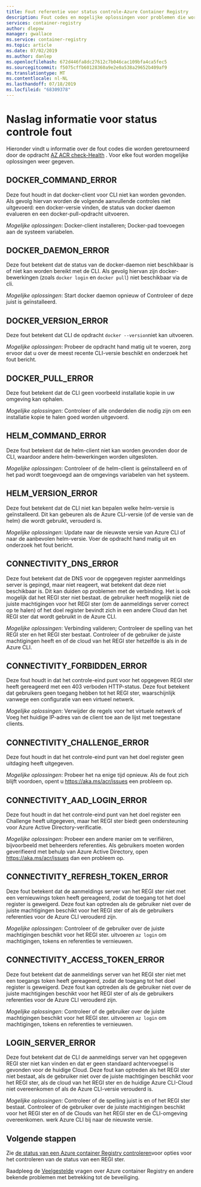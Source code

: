 ```yaml
---
title: Fout referentie voor status controle-Azure Container Registry
description: Fout codes en mogelijke oplossingen voor problemen die worden gevonden door de opdracht AZ ACR check-Health Diagnostic uit te voeren in Azure Container Registry
services: container-registry
author: dlepow
manager: gwallace
ms.service: container-registry
ms.topic: article
ms.date: 07/02/2019
ms.author: danlep
ms.openlocfilehash: 672d446fa8dc27612c7b046cac109bfa4ca5fec5
ms.sourcegitcommit: f5075cffb60128360a9e2e0a538a29652b409af9
ms.translationtype: MT
ms.contentlocale: nl-NL
ms.lasthandoff: 07/18/2019
ms.locfileid: "68309378"
---
```

# <a name="health-check-error-reference"></a>Naslag informatie voor status controle fout

Hieronder vindt u informatie over de fout codes die worden geretourneerd door de opdracht [AZ ACR check-Health][az-acr-check-health] . Voor elke fout worden mogelijke oplossingen weer gegeven.

## <a name="dockercommanderror"></a>DOCKER_COMMAND_ERROR

Deze fout houdt in dat docker-client voor CLI niet kan worden gevonden. Als gevolg hiervan worden de volgende aanvullende controles niet uitgevoerd: een docker-versie vinden, de status van docker daemon evalueren en een docker-pull-opdracht uitvoeren.

*Mogelijke oplossingen*: Docker-client installeren; Docker-pad toevoegen aan de systeem variabelen.

## <a name="dockerdaemonerror"></a>DOCKER_DAEMON_ERROR

Deze fout betekent dat de status van de docker-daemon niet beschikbaar is of niet kan worden bereikt met de CLI. Als gevolg hiervan zijn docker-bewerkingen (zoals `docker login` en `docker pull`) niet beschikbaar via de cli.

*Mogelijke oplossingen*: Start docker daemon opnieuw of Controleer of deze juist is geïnstalleerd.

## <a name="dockerversionerror"></a>DOCKER_VERSION_ERROR

Deze fout betekent dat CLI de opdracht `docker --version`niet kan uitvoeren.

*Mogelijke oplossingen*: Probeer de opdracht hand matig uit te voeren, zorg ervoor dat u over de meest recente CLI-versie beschikt en onderzoek het fout bericht.

## <a name="dockerpullerror"></a>DOCKER_PULL_ERROR

Deze fout betekent dat de CLI geen voorbeeld installatie kopie in uw omgeving kan ophalen.

*Mogelijke oplossingen*: Controleer of alle onderdelen die nodig zijn om een installatie kopie te halen goed worden uitgevoerd.

## <a name="helmcommanderror"></a>HELM_COMMAND_ERROR

Deze fout betekent dat de helm-client niet kan worden gevonden door de CLI, waardoor andere helm-bewerkingen worden uitgesloten.

*Mogelijke oplossingen*: Controleer of de helm-client is geïnstalleerd en of het pad wordt toegevoegd aan de omgevings variabelen van het systeem.

## <a name="helmversionerror"></a>HELM_VERSION_ERROR

Deze fout betekent dat de CLI niet kan bepalen welke helm-versie is geïnstalleerd. Dit kan gebeuren als de Azure CLI-versie (of de versie van de helm) die wordt gebruikt, verouderd is.

*Mogelijke oplossingen*: Update naar de nieuwste versie van Azure CLI of naar de aanbevolen helm-versie. Voer de opdracht hand matig uit en onderzoek het fout bericht.

## <a name="connectivitydnserror"></a>CONNECTIVITY_DNS_ERROR

Deze fout betekent dat de DNS voor de opgegeven register aanmeldings server is gepingd, maar niet reageert, wat betekent dat deze niet beschikbaar is. Dit kan duiden op problemen met de verbinding. Het is ook mogelijk dat het REGI ster niet bestaat. de gebruiker heeft mogelijk niet de juiste machtigingen voor het REGI ster (om de aanmeldings server correct op te halen) of het doel register bevindt zich in een andere Cloud dan het REGI ster dat wordt gebruikt in de Azure CLI.

*Mogelijke oplossingen*: Verbinding valideren; Controleer de spelling van het REGI ster en het REGI ster bestaat. Controleer of de gebruiker de juiste machtigingen heeft en of de cloud van het REGI ster hetzelfde is als in de Azure CLI.

## <a name="connectivityforbiddenerror"></a>CONNECTIVITY_FORBIDDEN_ERROR

Deze fout houdt in dat het controle-eind punt voor het opgegeven REGI ster heeft gereageerd met een 403 verboden HTTP-status. Deze fout betekent dat gebruikers geen toegang hebben tot het REGI ster, waarschijnlijk vanwege een configuratie van een virtueel netwerk.

*Mogelijke oplossingen*: Verwijder de regels voor het virtuele netwerk of Voeg het huidige IP-adres van de client toe aan de lijst met toegestane clients.

## <a name="connectivitychallengeerror"></a>CONNECTIVITY_CHALLENGE_ERROR

Deze fout houdt in dat het controle-eind punt van het doel register geen uitdaging heeft uitgegeven.

*Mogelijke oplossingen*: Probeer het na enige tijd opnieuw. Als de fout zich blijft voordoen, opent u https://aka.ms/acr/issues een probleem op.

## <a name="connectivityaadloginerror"></a>CONNECTIVITY_AAD_LOGIN_ERROR

Deze fout houdt in dat het controle-eind punt van het doel register een Challenge heeft uitgegeven, maar het REGI ster biedt geen ondersteuning voor Azure Active Directory-verificatie.

*Mogelijke oplossingen*: Probeer een andere manier om te verifiëren, bijvoorbeeld met beheerders referenties. Als gebruikers moeten worden geverifieerd met behulp van Azure Active Directory, open https://aka.ms/acr/issues dan een probleem op.

## <a name="connectivityrefreshtokenerror"></a>CONNECTIVITY_REFRESH_TOKEN_ERROR

Deze fout betekent dat de aanmeldings server van het REGI ster niet met een vernieuwings token heeft gereageerd, zodat de toegang tot het doel register is geweigerd. Deze fout kan optreden als de gebruiker niet over de juiste machtigingen beschikt voor het REGI ster of als de gebruikers referenties voor de Azure CLI verouderd zijn.

*Mogelijke oplossingen*: Controleer of de gebruiker over de juiste machtigingen beschikt voor het REGI ster. uitvoeren `az login` om machtigingen, tokens en referenties te vernieuwen.

## <a name="connectivityaccesstokenerror"></a>CONNECTIVITY_ACCESS_TOKEN_ERROR

Deze fout betekent dat de aanmeldings server van het REGI ster niet met een toegangs token heeft gereageerd, zodat de toegang tot het doel register is geweigerd. Deze fout kan optreden als de gebruiker niet over de juiste machtigingen beschikt voor het REGI ster of als de gebruikers referenties voor de Azure CLI verouderd zijn.

*Mogelijke oplossingen*: Controleer of de gebruiker over de juiste machtigingen beschikt voor het REGI ster. uitvoeren `az login` om machtigingen, tokens en referenties te vernieuwen.

## <a name="loginservererror"></a>LOGIN_SERVER_ERROR

Deze fout betekent dat de CLI de aanmeldings server van het opgegeven REGI ster niet kan vinden en dat er geen standaard achtervoegsel is gevonden voor de huidige Cloud. Deze fout kan optreden als het REGI ster niet bestaat, als de gebruiker niet over de juiste machtigingen beschikt voor het REGI ster, als de cloud van het REGI ster en de huidige Azure CLI-Cloud niet overeenkomen of als de Azure CLI-versie verouderd is.

*Mogelijke oplossingen*: Controleer of de spelling juist is en of het REGI ster bestaat. Controleer of de gebruiker over de juiste machtigingen beschikt voor het REGI ster en of de Clouds van het REGI ster en de CLI-omgeving overeenkomen. werk Azure CLI bij naar de nieuwste versie.

## <a name="next-steps"></a>Volgende stappen

Zie [de status van een Azure container Registry controleren](container-registry-check-health.md)voor opties voor het controleren van de status van een REGI ster.

Raadpleeg de [Veelgestelde](container-registry-faq.md) vragen over Azure container Registry en andere bekende problemen met betrekking tot de beveiliging.





<!-- LINKS - internal -->
[az-acr-check-health]: /cli/azure/acr#az-acr-check-health
